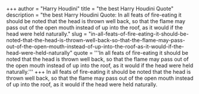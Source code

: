 +++
author = "Harry Houdini"
title = "the best Harry Houdini Quote"
description = "the best Harry Houdini Quote: In all feats of fire-eating it should be noted that the head is thrown well back, so that the flame may pass out of the open mouth instead of up into the roof, as it would if the head were held naturally."
slug = "in-all-feats-of-fire-eating-it-should-be-noted-that-the-head-is-thrown-well-back-so-that-the-flame-may-pass-out-of-the-open-mouth-instead-of-up-into-the-roof-as-it-would-if-the-head-were-held-naturally"
quote = '''In all feats of fire-eating it should be noted that the head is thrown well back, so that the flame may pass out of the open mouth instead of up into the roof, as it would if the head were held naturally.'''
+++
In all feats of fire-eating it should be noted that the head is thrown well back, so that the flame may pass out of the open mouth instead of up into the roof, as it would if the head were held naturally.
